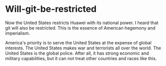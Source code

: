 # Will-git-be-restricted
Now the United States restricts Huawei with its national power. I heard that git will also be restricted. This is the essence of American hegemony and imperialism.

America's priority is to serve the United States at the expense of global interests.
The United States makes war and terrorists all over the world. The United States is the global police. After all, it has strong economic and military capabilities, but it can not treat other countries and races like this.
